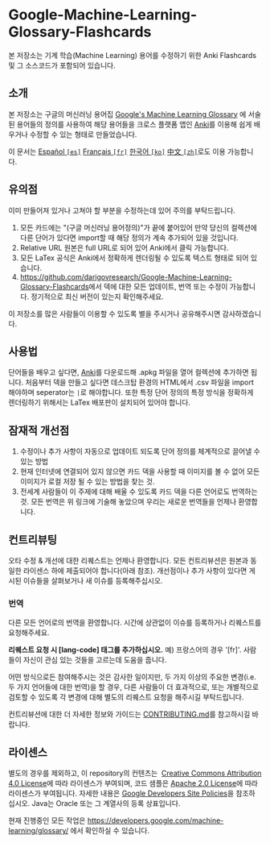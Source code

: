 # Google-Machine-Learning-Glossary-Flashcards
본 저장소는 기계 학습(Machine Learning) 용어를 수정하기 위한 Anki Flashcards 및 그 소스코드가 포함되어 있습니다.

## 소개
본 저장소는 구글의 머신러닝 용어집 [Google's Machine Learning Glossary](https://developers.google.com/machine-learning/glossary/) 에 서술된 용어들의 정의를 사용하여 해당 용어들을 크로스 플랫폼 앱인 <a href="https://apps.ankiweb.net/">Anki</a>를 이용해 쉽게 배우거나 수정할 수 있는 형태로 만들었습니다.

이 문서는 [Español `[es]`](https://github.com/darigovresearch/Google-Machine-Learning-Glossary-Flashcards/blob/master/README.es.md) [Français `[fr]`](https://github.com/darigovresearch/Google-Machine-Learning-Glossary-Flashcards/blob/master/README.fr.md) [한국어 `[ko]`](https://github.com/darigovresearch/Google-Machine-Learning-Glossary-Flashcards/blob/master/README.ko.md) [中文 `[zh]`](https://github.com/darigovresearch/Google-Machine-Learning-Glossary-Flashcards/issues/5)로도 이용 가능합니다.

## 유의점
이미 만들어져 있거나 고쳐야 할 부분을 수정하는데 있어 주의를 부탁드립니다.

1. 모든 카드에는 "(구글 머신러닝 용어정의)"가 끝에 붙어있어 만약 당신의 컬렉션에 다른 단어가 있다면 import할 때 해당 정의가 계속 추가되어 있을 것입니다.
2. Relative URL 원본은 full URL로 되어 있어 Anki에서 클릭 가능합니다.
3. 모든 LaTex 공식은 Anki에서 정확하게 렌더링될 수 있도록 텍스트 형태로 되어 있습니다.
4. <a href="https://github.com/darigovresearch/Google-Machine-Learning-Glossary-Flashcards">https://github.com/darigovresearch/Google-Machine-Learning-Glossary-Flashcards</a>에서 덱에 대한 모든 업데이트, 번역 또는 수정이 가능합니다. 정기적으로 최신 버전이 있는지 확인해주세요.

이 저장소를 많은 사람들이 이용할 수 있도록 별을 주시거나 공유해주시면 감사하겠습니다.

## 사용법
단어들을 배우고 싶다면,  <a href="https://apps.ankiweb.net/">Anki</a>를 다운로드해 .apkg 파일을 열어 컬렉션에 추가하면 됩니다. 처음부터 덱을 만들고 싶다면 데스크탑 환경의 HTML에서 .csv 파일을 import 해야하며 seperator는 `|`로 해야합니다. 또한 특정 단어 정의의 특정 방식을 정확하게 렌더링하기 위해서는 LaTex 배포판이 설치되어 있어야 합니다.

## 잠재적 개선점
1. 수정이나 추가 사항이 자동으로 업데이트 되도록 단어 정의를 체계적으로 끌어낼 수 있는 방법
2. 현재 인터넷에 연결되어 있지 않으면 카드 덱을 사용할 때 이미지를 볼 수 없어 모든 이미지가 로컬 저장 될 수 있는 방법을 찾는 것.
3. 전세계 사람들이 이 주제에 대해 배울 수 있도록 카드 덱을 다른 언어로도 번역하는 것. 모든 번역은 위 링크에 기술해 놓았으며 우리는 새로운 번역들을 언제나 환영합니다.

## 컨트리뷰팅
오타 수정 & 개선에 대한 리퀘스트는 언제나 환영합니다. 모든 컨트리뷰션은 원본과 동일한 라이센스 하에 제출되어야 합니다(아래 참조). 개선점이나 추가 사항이 있다면 게시된 이슈들을 살펴보거나 새 이슈를 등록해주십시오.

### 번역
다른 모든 언어로의 번역을 환영합니다. 시간에 상관없이 이슈를 등록하거나 리퀘스트를 요청해주세요.

**리퀘스트 요청 시 [lang-code] 태그를 추가하십시오.** 예) 프랑스어의 경우 '[fr]'. 사람들이 자신이 관심 있는 것들을 고르는데 도움을 줍니다.

어떤 방식으로든 참여해주시는 것은 감사한 일이지만, 두 가지 이상의 주요한 변경(i.e. 두 가지 언어들에 대한 번역)을 할 경우, 다른 사람들이 더 효과적으로, 또는 개별적으로 검토할 수 있도록 각 변경에 대해 별도의 리퀘스트 요청을 해주시길 부탁드립니다.

컨트리뷰션에 대한 더 자세한 정보와 가이드는 [CONTRIBUTING.md](CONTRIBUTING.md)를 참고하시길 바랍니다.

## 라이센스
<p>별도의 경우를 제외하고, 이 repository의 컨텐츠는
 <a href="https://creativecommons.org/licenses/by/4.0/">Creative Commons Attribution 4.0 License</a>에 따라 라이센스가 부여되며, 코드 샘플은 <a href="https://www.apache.org/licenses/LICENSE-2.0">Apache 2.0 License</a>에 따라 라이센스가 부여됩니다. 자세한 내용은 <a href="https://developers.google.com/site-policies">Google Developers Site Policies</a>을 참조하십시오. Java는 Oracle 또는 그 계열사의 등록 상표입니다.</p>

현재 진행중인 모든 작업은 https://developers.google.com/machine-learning/glossary/ 에서 확인하실 수 있습니다.

